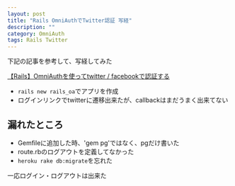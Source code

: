 ```yaml
---
layout: post
title: "Rails OmniAuthでTwitter認証 写経"
description: ""
category: OmniAuth
tags: Rails Twitter
---
```

下記の記事を参考して、写経してみた

[【Rails】OmniAuthを使ってtwitter / facebookで認証する](http://npb.somewhatgood.com/blog/archives/715)

- `rails new rails_oa`でアプリを作成
- ログインリンクでtwitterに遷移出来たが、callbackはまだうまく出来てない

## 漏れたところ ##
- Gemfileに追加した時、'gem pg'ではなく、pgだけ書いた
- route.rbのログアウトを定義してなかった
- `heroku rake db:migrate`を忘れた

一応ログイン・ログアウトは出来た
